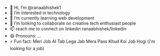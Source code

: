 - 👋 Hi, I’m @ranaabhishek1
- 👀 I’m interested in technology
- 🌱 I’m currently learning web development
- 💞️ I’m looking to collaborate on creative tech enthusiast people
- 📫 reach me to connect on linkedin ranaabhishek/linkedin
- 😄 Pronouns: ...
- ⚡ Fun fact: Meri Job AI Tab Lega Jab Mera Pass Khud Koi Job Hogi (i'm looking for a job)

<!---
ranaabhishek1/ranaabhishek1 is a ✨ special ✨ repository because its `README.md` (this file) appears on your GitHub profile.
You can click the Preview link to take a look at your changes.
--->
